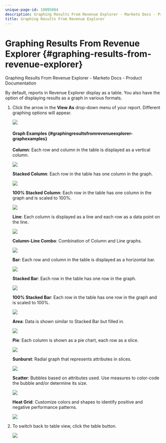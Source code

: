 ```yaml
---
unique-page-id: 10095084
description: Graphing Results From Revenue Explorer - Marketo Docs - Product Documentation
title: Graphing Results From Revenue Explorer
---
```


# Graphing Results From Revenue Explorer {#graphing-results-from-revenue-explorer}

Graphing Results From Revenue Explorer - Marketo Docs - Product Documentation

By default, reports in Revenue Explorer display as a table. You also have the option of displaying results as a graph in various formats.

1. Click the arrow in the **View As** drop-down menu of your report. Different graphing options will appear.

   ![](assets/one-1.png)

   #### Graph Examples {#graphingresultsfromrevenueexplorer-graphexamples}

   **Column**: Each row and column in the table is displayed as a vertical column.

   ![](assets/column.png)

   **Stacked Column**: Each row in the table has one column in the graph.

   ![](assets/stacked-column.png)

   **100% Stacked Column**: Each row in the table has one column in the graph and is scaled to 100%.

   ![](assets/100-stacked-column.png)

   **Line**: Each column is displayed as a line and each row as a data point on the line.

   ![](assets/line.png)

   **Column-Line Combo**: Combination of Column and Line graphs.

   ![](assets/column-line-combo.png)

   **Bar**: Each row and column in the table is displayed as a horizontal bar.

   ![](assets/bar.png)

   **Stacked Bar**: Each row in the table has one row in the graph.

   ![](assets/stacked-bar.png)

   **100% Stacked Bar**: Each row in the table has one row in the graph and is scaled to 100%.

   ![](assets/100-stacked-bar.png)

   **Area**: Data is shown similar to Stacked Bar but filled in.

   ![](assets/area.png)

   **Pie**: Each column is shown as a pie chart, each row as a slice.

   ![](assets/pie.png)

   **Sunburst**: Radial graph that represents attributes in slices.

   ![](assets/sunburst.png)

   **Scatter**: Bubbles based on attributes used. Use measures to color-code the bubble and/or determine its size.

   ![](assets/scatter.png)

   **Heat Grid**: Customize colors and shapes to identify positive and negative performance patterns.

   ![](assets/heat-grid.png)

1. To switch back to table view, click the table button.

   ![](assets/two-1.png)

